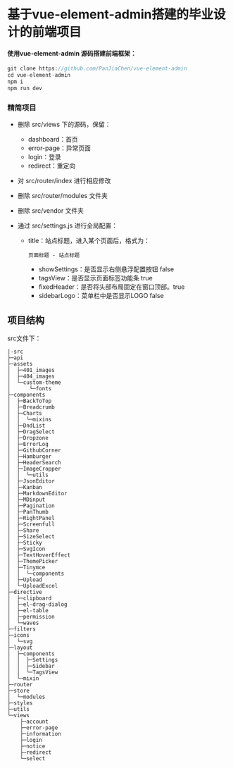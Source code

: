 # 基于vue-element-admin搭建的毕业设计的前端项目

#### 使用vue-element-admin 源码搭建前端框架：

```javascript
git clone https://github.com/PanJiaChen/vue-element-admin
cd vue-element-admin
npm i
npm run dev
```

### 精简项目

- 删除 src/views 下的源码，保留：

  - dashboard：首页
  - error-page：异常页面
  - login：登录
  - redirect：重定向

- 对 src/router/index 进行相应修改

- 删除 src/router/modules 文件夹

- 删除 src/vendor 文件夹

- 通过 src/settings.js 进行全局配置：

  - title：站点标题，进入某个页面后，格式为：

    ```
    页面标题 - 站点标题
    ```

    - showSettings：是否显示右侧悬浮配置按钮 false
    - tagsView：是否显示页面标签功能条 true
    - fixedHeader：是否将头部布局固定在窗口顶部。true
    - sidebarLogo：菜单栏中是否显示LOGO false

## 项目结构

src文件下：

```
|-src
├─api
├─assets
│  ├─401_images
│  ├─404_images
│  └─custom-theme
│      └─fonts
├─components
│  ├─BackToTop
│  ├─Breadcrumb
│  ├─Charts
│  │  └─mixins
│  ├─DndList
│  ├─DragSelect
│  ├─Dropzone
│  ├─ErrorLog
│  ├─GithubCorner
│  ├─Hamburger
│  ├─HeaderSearch
│  ├─ImageCropper
│  │  └─utils
│  ├─JsonEditor
│  ├─Kanban
│  ├─MarkdownEditor
│  ├─MDinput
│  ├─Pagination
│  ├─PanThumb
│  ├─RightPanel
│  ├─Screenfull
│  ├─Share
│  ├─SizeSelect
│  ├─Sticky
│  ├─SvgIcon
│  ├─TextHoverEffect
│  ├─ThemePicker
│  ├─Tinymce
│  │  └─components
│  ├─Upload
│  └─UploadExcel
├─directive
│  ├─clipboard
│  ├─el-drag-dialog
│  ├─el-table
│  ├─permission
│  └─waves
├─filters
├─icons
│  └─svg
├─layout
│  ├─components
│  │  ├─Settings
│  │  ├─Sidebar
│  │  └─TagsView
│  └─mixin
├─router
├─store
│  └─modules
├─styles
├─utils
└─views
    ├─account
    ├─error-page
    ├─information
    ├─login
    ├─notice
    ├─redirect
    └─select
```

